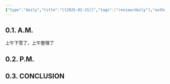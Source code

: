 ```yaml
---
{"type":"daily","title":"[[2025-02-21]]","tags":["review/daily"],"author":"codertoro","establish":"2025-02-21T10:43:00","location":"山西偏关","weather":"snowy","dg-publish":true,"permalink":"/daily/2025/02/2025-02-21/","dgPassFrontmatter":true,"noteIcon":"","created":"2025-02-23T17:22:12.932+08:00","updated":"2025-03-03T22:08:25.971+08:00"}
---
```


## 0.1. A.M.

上午下雪了，上午整理了

## 0.2. P.M.


## 0.3. CONCLUSION


